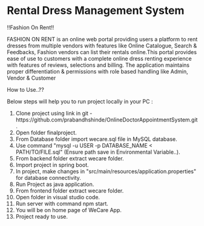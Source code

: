 # Rental Dress Management System

 !!Fashion On Rent!!
 
 
FASHION ON RENT is an online web portal providing users a platform to rent dresses from multiple vendors with
features like Online Catalogue, Search & Feedbacks, Fashion vendors can list their rentals online.This portal
provides ease of use to customers with a complete online dress renting experience with features of reviews,
selections and billing. The application maintains proper differentiation & permissions with role based handling like
Admin, Vendor & Customer


How to Use..??


Below steps will help you to run project locally in your PC :

<ol>
	<li>Clone project using link in git - https://github.com/prabandhshinde/OnlineDoctorAppointmentSystem.git .</li>
	<li>Open folder finalproject.</li>
	<li>From Database folder import wecare.sql file in MySQL database.</li>
	<li>Use command "mysql -u USER -p DATABASE_NAME < PATH/TO/FILE.sql" (Ensure path save in Environmental Variable..).</li>
	<li>From backend folder extract wecare folder. </li>
	<li>Import project in spring boot.</li>
	<li>In project, make changes in "src/main/resources/application.properties" for database connectivity.</li>
	<li>Run Project as java application.</li>
	<li>From frontend folder extract wecare folder.</li>
	<li>Open folder in visual studio code.</li>
	<li>Run server with command npm start.</li>
	<li>You will be on home page of WeCare App.</li>
	<li>Project ready to use.</li>
</ol>
